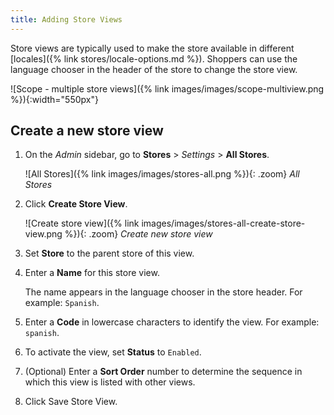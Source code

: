 ```yaml
---
title: Adding Store Views
---
```


Store views are typically used to make the store available in different [locales]({% link stores/locale-options.md %}). Shoppers can use the language chooser in the header of the store to change the store view.

![Scope - multiple store views]({% link images/images/scope-multiview.png %}){:width="550px"}

## Create a new store view

1. On the _Admin_ sidebar, go to **Stores** > _Settings_ > **All Stores**.

    ![All Stores]({% link images/images/stores-all.png %}){: .zoom}
    _All Stores_

1. Click **Create Store View**.

    ![Create store view]({% link images/images/stores-all-create-store-view.png %}){: .zoom}
    _Create new store view_

1. Set **Store** to the parent store of this view.

1. Enter a **Name** for this store view.

   The name appears in the language chooser in the store header. For example: `Spanish`.

1. Enter a **Code** in lowercase characters to identify the view. For example: `spanish`.

1. To activate the view, set **Status** to `Enabled`.

1. (Optional) Enter a **Sort Order** number to determine the sequence in which this view is listed with other views.

1. Click <span class="btn">Save Store View</span>.
